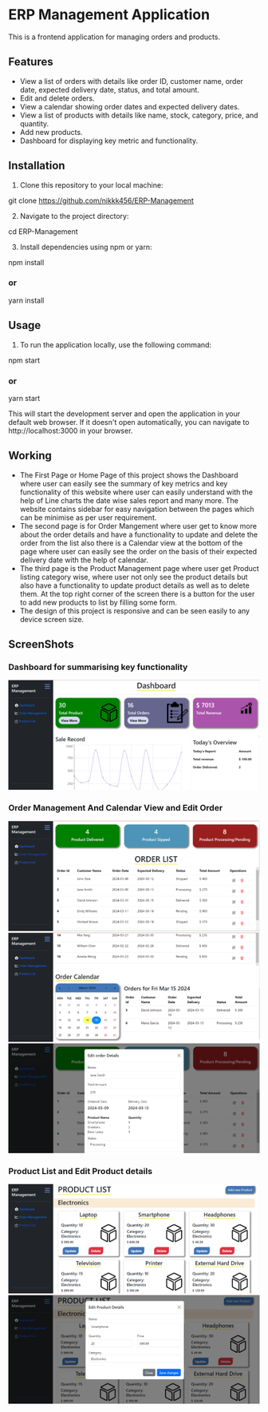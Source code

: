 # ERP Management Application


This is a frontend application for managing orders and products.

## Features

- View a list of orders with details like order ID, customer name, order date, expected delivery date, status, and total amount.
- Edit and delete orders.
- View a calendar showing order dates and expected delivery dates.
- View a list of products with details like name, stock, category, price, and quantity.
- Add new products.
- Dashboard for displaying key metric and functionality.

## Installation

1. Clone this repository to your local machine:

git clone https://github.com/nikkk456/ERP-Management

2. Navigate to the project directory:

cd ERP-Management

3. Install dependencies using npm or yarn:

npm install
### or
yarn install

## Usage

1. To run the application locally, use the following command:

npm start
### or
yarn start

This will start the development server and open the application in your default web browser. If it doesn't open automatically, you can navigate to http://localhost:3000 in your browser.

## Working

- The First Page or Home Page of this project shows the Dashboard where user can easily see the summary of key metrics and key functionality of this website where user can easily understand with the help of Line charts the date wise sales report and many more. The website contains sidebar for easy navigation between the pages which can be minimise as per user requirement.
- The second page is for Order Mangement where user get to know more about the order details and have a functionality to update and delete the order from the list also there is a Calendar view at the bottom of the page where user can easily see the order on the basis of their expected delivery date with the help of calendar.
- The third page is the Product Management page where user get Product listing category wise, where user not only see the product details but also have a functionality to update product details as well as to delete them. At the top right corner of the screen there is a button for the user to add new products to list by filling some form.
- The design of this project is responsive and can be seen easily to any device screen size. 

## ScreenShots
### Dashboard for summarising key functionality 
![Application Screenshot](/screenshots/ss1.png)

### Order Management And Calendar View and Edit Order 
![Order Management Screenshot](/screenshots/ss2.png)
![Calendar View Screenshot](/screenshots/ss3.png)
![Edit Order Screenshot](/screenshots/ss6.png)

### Product List and Edit Product details 
![Product Screenshot](/screenshots/ss4.png)
![Product Edit Screenshot](/screenshots/ss5.png)

